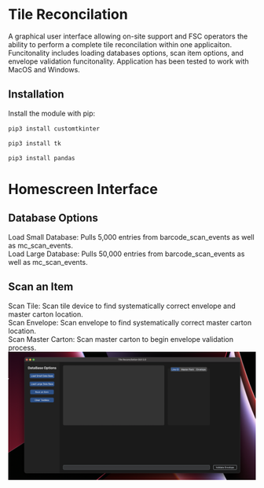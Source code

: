 # Tile Reconcilation
A graphical user interface allowing on-site support and FSC operators the ability to perform a complete tile reconcilation within one applicaiton.
Funcitonality includes loading databases options, scan item options, and envelope validation funcitonality. Application has been tested to work with MacOS and Windows.


## Installation
Install the module with pip:
```
pip3 install customtkinter
```
```
pip3 install tk
```
```
pip3 install pandas
```
# Homescreen Interface

## Database Options
Load Small Database: Pulls 5,000 entries from barcode_scan_events as well as mc_scan_events.   
Load Large Database: Pulls 50,000 entries from barcode_scan_events as well as mc_scan_events.

## Scan an Item
Scan Tile: Scan tile device to find systematically correct envelope and master carton location.   
Scan Envelope: Scan envelope to find systematically correct master carton location.   
Scan Master Carton: Scan master carton to begin envelope validation process.
<img src="app_imgs/homescreen.png" width="1100"/>
